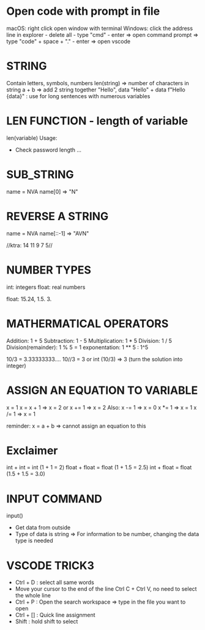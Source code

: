 # Open code with prompt in file
macOS: right click open window with terminal
Windows: click the address line in explorer - delete all - type "cmd" - enter => open command prompt
=> type "code" + space + "." - enter 
=> open vscode

# STRING
Contain letters, symbols, numbers
len(string) => number of characters in string
a + b => add 2 string together
"Hello", data
"Hello" + data
f"Hello {data}" : use for long sentences with numerous variables

# LEN FUNCTION - length of variable
len(variable)
Usage: 
- Check password length
...

# SUB_STRING
name = NVA
name[0] => "N"

# REVERSE A STRING
name = NVA
name[::-1] => "AVN"

//ktra: 14 11 9 7 5// 

# NUMBER TYPES
int: integers
float: real numbers

float: 15.24, 1.5. 3.

# MATHERMATICAL OPERATORS
Addition: 1 + 5
Subtraction: 1 - 5
Multiplication: 1 * 5
Division: 1 / 5
Division(remainder): 1 % 5 = 1
exponentation: 1 ** 5 : 1^5

10/3 = 3.33333333....
10//3 = 3 
or 
int (10/3) => 3 (turn the solution into integer)

# ASSIGN AN EQUATION TO VARIABLE
x = 1
x = x + 1 => x = 2
or
x += 1 => x = 2
Also:
x -= 1 => x = 0
x *= 1 => x = 1
x /= 1 => x = 1

reminder: x = a + b => cannot assign an equation to this

# Exclaimer
int + int = int (1 + 1 = 2)
float + float = float (1 + 1.5 = 2.5)
int + float = float (1.5 + 1.5 = 3.0)

# INPUT COMMAND
input()
- Get data from outside
- Type of data is string
=> For information to be number, changing the data type is needed

# VSCODE TRICK3

- Ctrl + D : select all same words
- Move your cursor to the end of the line Ctrl C + Ctrl V, no need to select the whole line
- Ctrl + P : Open the search workspace => type in the file you want to open
- Ctrl + [] : Quick line assignment
- Shift : hold shift to select
